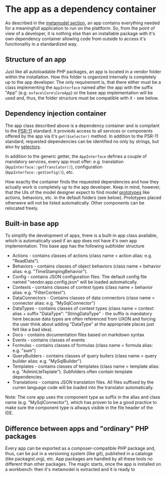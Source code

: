 # The app as a dependency container

As described in the [metamodel section](../understanding_the_metamodel/app.md), an app contains everything needed for a meaningfull application to run on the plattform. So, from the point of view of a developer, it is nothing else than an installable package with it's own dependency container allowing code from outside to access it's functionality in a standardized way.

## Structure of an app

Just like all autoloadable PHP packages, an app is located in a vendor folder within the installation. How this folder is organized internally is completely up to the app developer. The only requirement is, that there either must be a class implementing the <code>AppInterface</code> named after the app with the suffix "App" (e.g. <code>exface\Core\CoreApp</code>) or the base app implementation will be used and, thus, the folder structure must be compatible with it - see below.

## Dependency injection container

The app class described above is a dependency container and is compilant to the [PSR-11](https://www.php-fig.org/psr/psr-11/) standard. It provieds access to all services or components offered by the app via it's <code>get($selector)</code> method. In addition to the PSR-11 standard, requested dependencies can be identified no only by strings, but also by [selectors](selectors.md). 

In addition to the generic getter, the <code>AppInterface</code> defines a couple of mandatory services, every app must offer: e.g. translation (<code>AppInterface::getTranslator()</code>), configuration (<code>AppInterface::getConfig()</code>), etc.

How exaclty the container finds the requested dependencies and how they actually work is completely up to the app developer. Keep in mind, however, that the UIs of the model designer expect to find model [prototypes](../understanding_the_metamodel/prototypes.md) like actions, behaviors, etc. in the default folders (see below). Prototypes placed otherwere will not be listed automatically. Other components can be relocated freely.

## Built-in base app

To simplify the development of apps, there is a built-in app class available, which is automatically used if an app does not have it's own app implementation. This base app has the following subfolder structure

- Actions - contains classes of actions (class name = action alias: e.g. "ReadData").
- Behaviors - contains classes of object behaviors (class name = behavior alias: e.g. "TimeStampingBehavior").
- Config - contains JSON configuration files. The default config file named "vendor.app.config.json" will be loaded automatically.
- Contexts - contains classes of context types (class name = behavior alias: e.g. "FilterContext").
- DataConnectors - Contains classes of data connectors (class name = connector alias: e.g. "MySqlConnector")
- DataTypes - contains classes of context types (class name = context alias + suffix "DataType": "StringDataType" - the suffix is mandatory here because data types are often referenced from UXON and forcing the user think about adding "DataType" at the appropriate places just felt like a bad idea).
- Docs - contains documentation files based on markdown syntax
- Events - contains classes of events
- Formulas - contains classes of formulas (class name = formula alias: e.g. "sum")
- QueryBuilders - contains classes of query builers (class name = query builder alias: e.g. "MySqlBuilder")
- Templates - contains classes of templates (class name = template alias: e.g. "AdminLteTeplate"). Subfolders often contain template dependencies.
- Translations - contains JSON translation files. All files suffixed by the curren language code will be loaded into the translator automatically.

Note: The core app uses the component type as suffix in the alias and class name (e.g. "MySqlConnector"), which has proven to be a good practice to make sure the component type is allways visible in the file header of the IDE.

## Difference between apps and "ordinary" PHP packages

Every app can be exported as a composer-compatible PHP package and, thus, can be put in a versioning system (like git), published in a cataloge (like packagist.org), etc. App packages are handled by all these tools no different than other packages. The magic starts, once the app is installed on a workbench: then it's metamodel is extracted and it is ready to 
